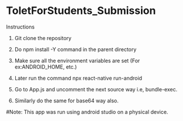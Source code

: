 # ToletForStudents_Submission

Instructions

1. Git clone the repository

2. Do npm install -Y command in the parent directory

3. Make sure all the environment variables are set (For ex:ANDROID_HOME, etc.)

4. Later run the command npx react-native run-android

5. Go to App.js and uncomment the next source way i.e, bundle-exec.

6. Similarly do the same for base64 way also.

#Note: This app was run using android studio on a physical device.

